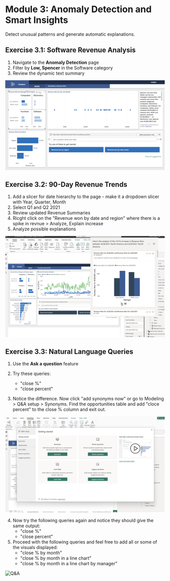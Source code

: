 # Module 3: Anomaly Detection and Smart Insights

Detect unusual patterns and generate automatic explanations.

## Exercise 3.1: Software Revenue Analysis
1. Navigate to the **Anomaly Detection** page
2. Filter by **Low, Spencer** in the Software category
3. Review the dynamic text summary

![Smart Insights](https://github.com/alipouw13/ai-powerbi/blob/main/images/smart-insights-1.png)

## Exercise 3.2: 90-Day Revenue Trends
1. Add a slicer for date hierarchy to the page - make it a dropdown slicer with Year, Quarter, Month
1. Select Q1 and Q2 2021
2. Review updated Revenue Summaries
3. Ricght click on the "Revenue won by date and region" where there is a spike in revnue > Analyze, Explain increase
4. Analyze possible explanations

![Anomalies](https://github.com/alipouw13/ai-powerbi/blob/main/images/anomalies.png)

## Exercise 3.3: Natural Language Queries
1. Use the **Ask a question** feature
2. Try these queries:
   - "close %"
   - "close percent"

3. Notice the difference. Now click "add synonyms now" or go to Modeling > Q&A setup > Synonyms. Find the opportunities table and add "cloce percent" to the close % column and exit out.

![Synonyms Q&A](https://github.com/alipouw13/ai-powerbi/blob/main/images/synonyms-qna.png)

4. Now try the following queries again and notice they should give the same output:
   - "close %"
   - "close percent"
5. Proceed with the following queries and feel free to add all or some of the visuals displayed:
   - "close % by month"
   - "close % by month in a line chart"
   - "close % by month in a line chart by manager"

![Q&A](https://github.com/alipouw13/ai-powerbi/blob/main/imagesclose-pct.png)